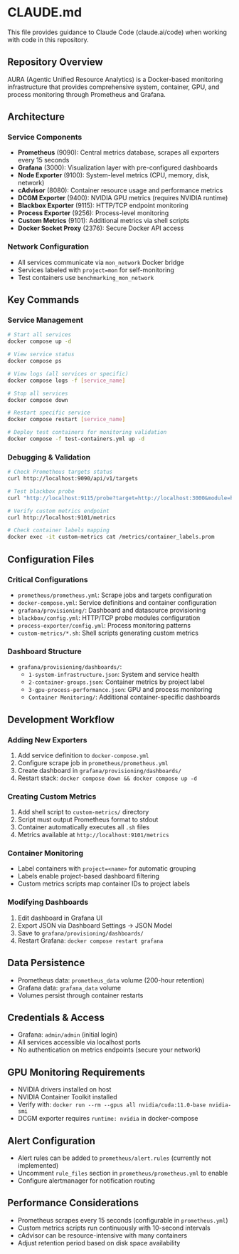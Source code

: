 # CLAUDE.md

This file provides guidance to Claude Code (claude.ai/code) when working with code in this repository.

## Repository Overview

AURA (Agentic Unified Resource Analytics) is a Docker-based monitoring infrastructure that provides comprehensive system, container, GPU, and process monitoring through Prometheus and Grafana.

## Architecture

### Service Components
- **Prometheus** (9090): Central metrics database, scrapes all exporters every 15 seconds
- **Grafana** (3000): Visualization layer with pre-configured dashboards
- **Node Exporter** (9100): System-level metrics (CPU, memory, disk, network)
- **cAdvisor** (8080): Container resource usage and performance metrics
- **DCGM Exporter** (9400): NVIDIA GPU metrics (requires NVIDIA runtime)
- **Blackbox Exporter** (9115): HTTP/TCP endpoint monitoring
- **Process Exporter** (9256): Process-level monitoring
- **Custom Metrics** (9101): Additional metrics via shell scripts
- **Docker Socket Proxy** (2376): Secure Docker API access

### Network Configuration
- All services communicate via `mon_network` Docker bridge
- Services labeled with `project=mon` for self-monitoring
- Test containers use `benchmarking_mon_network`

## Key Commands

### Service Management
```bash
# Start all services
docker compose up -d

# View service status
docker compose ps

# View logs (all services or specific)
docker compose logs -f [service_name]

# Stop all services
docker compose down

# Restart specific service
docker compose restart [service_name]

# Deploy test containers for monitoring validation
docker compose -f test-containers.yml up -d
```

### Debugging & Validation
```bash
# Check Prometheus targets status
curl http://localhost:9090/api/v1/targets

# Test blackbox probe
curl "http://localhost:9115/probe?target=http://localhost:3000&module=http_2xx"

# Verify custom metrics endpoint
curl http://localhost:9101/metrics

# Check container labels mapping
docker exec -it custom-metrics cat /metrics/container_labels.prom
```

## Configuration Files

### Critical Configurations
- `prometheus/prometheus.yml`: Scrape jobs and targets configuration
- `docker-compose.yml`: Service definitions and container configuration
- `grafana/provisioning/`: Dashboard and datasource provisioning
- `blackbox/config.yml`: HTTP/TCP probe modules configuration
- `process-exporter/config.yml`: Process monitoring patterns
- `custom-metrics/*.sh`: Shell scripts generating custom metrics

### Dashboard Structure
- `grafana/provisioning/dashboards/`:
  - `1-system-infrastructure.json`: System and service health
  - `2-container-groups.json`: Container metrics by project label
  - `3-gpu-process-performance.json`: GPU and process monitoring
  - `Container Monitoring/`: Additional container-specific dashboards

## Development Workflow

### Adding New Exporters
1. Add service definition to `docker-compose.yml`
2. Configure scrape job in `prometheus/prometheus.yml`
3. Create dashboard in `grafana/provisioning/dashboards/`
4. Restart stack: `docker compose down && docker compose up -d`

### Creating Custom Metrics
1. Add shell script to `custom-metrics/` directory
2. Script must output Prometheus format to stdout
3. Container automatically executes all `.sh` files
4. Metrics available at `http://localhost:9101/metrics`

### Container Monitoring
- Label containers with `project=<name>` for automatic grouping
- Labels enable project-based dashboard filtering
- Custom metrics scripts map container IDs to project labels

### Modifying Dashboards
1. Edit dashboard in Grafana UI
2. Export JSON via Dashboard Settings → JSON Model
3. Save to `grafana/provisioning/dashboards/`
4. Restart Grafana: `docker compose restart grafana`

## Data Persistence
- Prometheus data: `prometheus_data` volume (200-hour retention)
- Grafana data: `grafana_data` volume
- Volumes persist through container restarts

## Credentials & Access
- Grafana: `admin/admin` (initial login)
- All services accessible via localhost ports
- No authentication on metrics endpoints (secure your network)

## GPU Monitoring Requirements
- NVIDIA drivers installed on host
- NVIDIA Container Toolkit installed
- Verify with: `docker run --rm --gpus all nvidia/cuda:11.0-base nvidia-smi`
- DCGM exporter requires `runtime: nvidia` in docker-compose

## Alert Configuration
- Alert rules can be added to `prometheus/alert.rules` (currently not implemented)
- Uncomment `rule_files` section in `prometheus/prometheus.yml` to enable
- Configure alertmanager for notification routing

## Performance Considerations
- Prometheus scrapes every 15 seconds (configurable in `prometheus.yml`)
- Custom metrics scripts run continuously with 10-second intervals
- cAdvisor can be resource-intensive with many containers
- Adjust retention period based on disk space availability